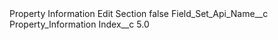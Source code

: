 <?xml version="1.0" encoding="UTF-8"?>
<CustomMetadata xmlns="http://soap.sforce.com/2006/04/metadata" xmlns:xsi="http://www.w3.org/2001/XMLSchema-instance" xmlns:xsd="http://www.w3.org/2001/XMLSchema">
    <label>Property Information Edit Section</label>
    <protected>false</protected>
    <values>
        <field>Field_Set_Api_Name__c</field>
        <value xsi:type="xsd:string">Property_Information</value>
    </values>
    <values>
        <field>Index__c</field>
        <value xsi:type="xsd:double">5.0</value>
    </values>
</CustomMetadata>
